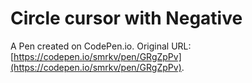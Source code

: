 # Circle cursor with Negative

A Pen created on CodePen.io. Original URL: [https://codepen.io/smrkv/pen/GRgZpPv](https://codepen.io/smrkv/pen/GRgZpPv).



